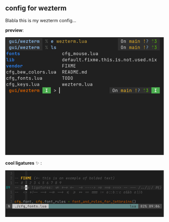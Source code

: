 ## config for wezterm

Blabla this is my wezterm config...

**preview**:

![preview](media/wezterm.png)

**cool ligatures** :sparkles: :

![ligature preview](media/wezterm-lig.png)
